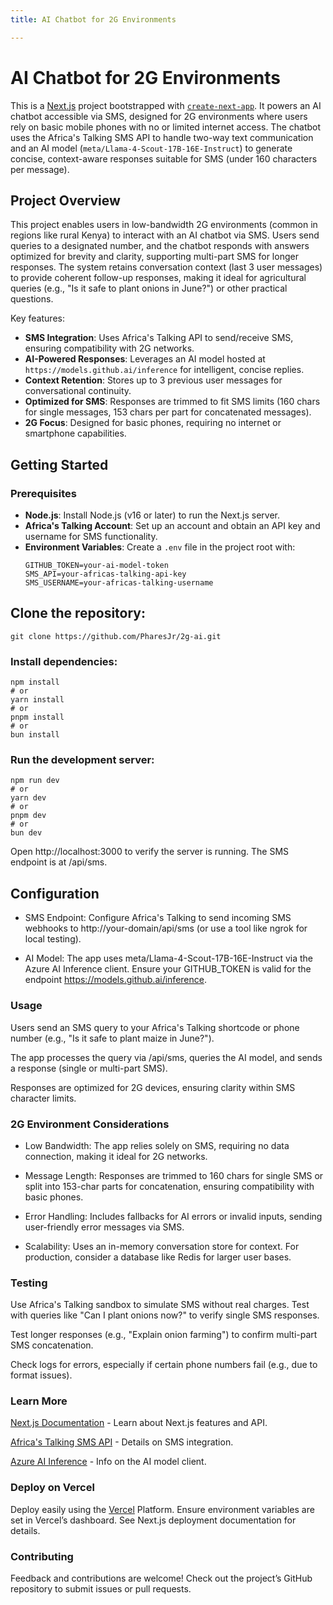```yaml
---
title: AI Chatbot for 2G Environments

---
```


# AI Chatbot for 2G Environments

This is a [Next.js](https://nextjs.org) project bootstrapped with [`create-next-app`](https://nextjs.org/docs/app/api-reference/cli/create-next-app). It powers an AI chatbot accessible via SMS, designed for 2G environments where users rely on basic mobile phones with no or limited internet access. The chatbot uses the Africa's Talking SMS API to handle two-way text communication and an AI model (`meta/Llama-4-Scout-17B-16E-Instruct`) to generate concise, context-aware responses suitable for SMS (under 160 characters per message).

## Project Overview

This project enables users in low-bandwidth 2G environments (common in regions like rural Kenya) to interact with an AI chatbot via SMS. Users send queries to a designated number, and the chatbot responds with answers optimized for brevity and clarity, supporting multi-part SMS for longer responses. The system retains conversation context (last 3 user messages) to provide coherent follow-up responses, making it ideal for agricultural queries (e.g., "Is it safe to plant onions in June?") or other practical questions.

Key features:
- **SMS Integration**: Uses Africa's Talking API to send/receive SMS, ensuring compatibility with 2G networks.
- **AI-Powered Responses**: Leverages an AI model hosted at `https://models.github.ai/inference` for intelligent, concise replies.
- **Context Retention**: Stores up to 3 previous user messages for conversational continuity.
- **Optimized for SMS**: Responses are trimmed to fit SMS limits (160 chars for single messages, 153 chars per part for concatenated messages).
- **2G Focus**: Designed for basic phones, requiring no internet or smartphone capabilities.

## Getting Started

### Prerequisites
- **Node.js**: Install Node.js (v16 or later) to run the Next.js server.
- **Africa's Talking Account**: Set up an account and obtain an API key and username for SMS functionality.
- **Environment Variables**: Create a `.env` file in the project root with:
  ```plaintext
  GITHUB_TOKEN=your-ai-model-token
  SMS_API=your-africas-talking-api-key
  SMS_USERNAME=your-africas-talking-username
## Clone the repository:
`git clone https://github.com/PharesJr/2g-ai.git`

### Install dependencies:

```
npm install
# or
yarn install
# or
pnpm install
# or
bun install
```
### Run the development server:
```
npm run dev
# or
yarn dev
# or
pnpm dev
# or
bun dev
```


Open http://localhost:3000 to verify the server is running. The SMS endpoint is at /api/sms.

## Configuration
* SMS Endpoint: Configure Africa's Talking to send incoming SMS webhooks to http://your-domain/api/sms (or use a tool like ngrok for local testing).


* AI Model: The app uses meta/Llama-4-Scout-17B-16E-Instruct via the Azure AI Inference client. Ensure your GITHUB_TOKEN is valid for the endpoint https://models.github.ai/inference.

### Usage
Users send an SMS query to your Africa's Talking shortcode or phone number (e.g., "Is it safe to plant maize in June?").

The app processes the query via /api/sms, queries the AI model, and sends a response (single or multi-part SMS).

Responses are optimized for 2G devices, ensuring clarity within SMS character limits.


### 2G Environment Considerations
* Low Bandwidth: The app relies solely on SMS, requiring no data connection, making it ideal for 2G networks.

* Message Length: Responses are trimmed to 160 chars for single SMS or split into 153-char parts for concatenation, ensuring compatibility with basic phones.

* Error Handling: Includes fallbacks for AI errors or invalid inputs, sending user-friendly error messages via SMS.

* Scalability: Uses an in-memory conversation store for context. For production, consider a database like Redis for larger user bases.

### Testing
Use Africa's Talking sandbox to simulate SMS without real charges.
Test with queries like "Can I plant onions now?" to verify single SMS responses.

Test longer responses (e.g., "Explain onion farming") to confirm multi-part SMS concatenation.

Check logs for errors, especially if certain phone numbers fail (e.g., due to format issues).

### Learn More
[Next.js Documentation](https://nextjs.org/) - Learn about Next.js features and API.

[Africa's Talking SMS API](https://developers.africastalking.com/) - Details on SMS integration.

[Azure AI Inference](https://github.com/marketplace/models) - Info on the AI model client.

### Deploy on Vercel
Deploy easily using the [Vercel](https://vercel.com/) Platform. Ensure environment variables are set in Vercel’s dashboard. See Next.js deployment documentation for details.

### Contributing
Feedback and contributions are welcome! Check out the project’s GitHub repository to submit issues or pull requests.
